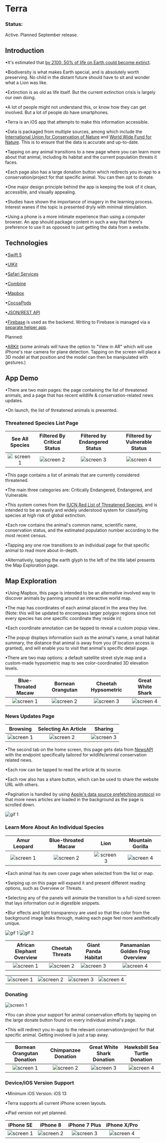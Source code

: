 # Terra

### Status: 
Active. Planned September release.


## Introduction

•It's estimated that [by 2100, 50% of life on Earth could become extinct](https://www.worldanimalprotection.ca/news/climate-change-silent-terminator-could-make-50-worlds-species-go-extinct-2100). 

•Biodiversity is what makes Earth special, and is absolutely worth preserving. No child in the distant future should have to sit and wonder what a Lion was like.

•Extinction is as old as life itself. But the current extinction crisis is largely our own doing.

•A lot of people might not understand this, or know how they can get involved. But a lot of people *do* have smartphones.

•Terra is an iOS app that attempts to make this information accessible. 

•Data is packaged from multiple sources, among which include the [International Union for Conservation of Nature](https://www.iucnredlist.org/) and [World Wide Fund for Nature](https://www.worldwildlife.org/). This is to ensure that the data is accurate and up-to-date.

•Tapping on any animal transitions to a new page where you can learn more about that animal, including its habitat and the current population threats it faces.

•Each page also has a large donation button which redirects you in-app to a conservation/project for that specific animal. You can then opt to donate.

•One major design principle behind the app is keeping the look of it clean, accessible, and visually appealing.

•Studies have shown the importance of imagery in the learning process. Interest wanes if the topic is presented dryly with minimal stimulation. 

•Using a phone is a more intimate experience than using a computer browser. An app should package content in such a way that there's preference to use it as opposed to just getting the data from a website. 


## Technologies 

•[Swift 5](https://docs.swift.org/swift-book/)

•[UIKit](https://developer.apple.com/documentation/uikit)

•[Safari Services](https://developer.apple.com/documentation/safariservices)

•[Combine](https://developer.apple.com/documentation/combine)

•[Mapbox](https://www.mapbox.com/)

•[CocoaPods](https://cocoapods.org/) 

•[JSON/REST API](https://newsapi.org/)

•[Firebase](https://firebase.google.com/) is used as the backend. Writing to Firebase is managed via a [separate helper app](https://github.com/Anthony-R-G/Terra-Data-Upload-Helper).

Planned:

•[ARKit](https://developer.apple.com/augmented-reality/) (some animals will have the option to "View in AR" which will use iPhone's rear camera for plane detection. Tapping on the screen will place a 3D model at that position and the model can then be manipulated with gestures.)

## App Demo

•There are two main pages: the page containing the list of threatened animals, and a page that has recent wildlife & conservation-related news updates.

•On launch, the list of threatened animals is presented.

### Threatened Species List Page
| See All Species | Filtered By Critical Status | Filtered by Endangered Status | Filtered by Vulnerable Status |
| :-----: | :-----: | :-----: | :-----: |
|![screen 1](https://i.imgur.com/8c4jYoM.png) | ![screen 2](https://i.imgur.com/9dRdea4.png) | ![screen 3](https://i.imgur.com/u9Ezqte.png) | ![screen 4](https://i.imgur.com/av5CRZp.png) |

•This page contains a list of animals that are currently considered threatened. 

•The main three categories are: Critically Endangered, Endangered, and Vulnerable. 

•This system comes from the [IUCN Red List of Threatened Species](https://www.sanbi.org/skep/the-iucn-red-list-explained/), and is intended to be an easily and widely understood system for classifying species at high risk of global extinction.

•Each row contains the animal's common name, scientific name, conservation status, and the estimated population number according to the most recent census.

•Tapping any one row transitions to an individual page for that specific animal to read more about in-depth.

•Alternatively, tapping the earth glyph to the left of the title label presents the Map Exploration page.


## Map Exploration 

•Using Mapbox, this page is intended to be an alternative involved way to discover animals by panning around an interactive world map.

•The map has coordinates of each animal placed in the area they live. (Note: this will be updated to encompass larger polygon regions since not every species has one specific coordinate they reside in)

•Each coordinate annotation can be tapped to reveal a custom popup view..

•The popup displays information such as the animal's name, a small habitat summary, the distance that animal is away from you (if location access is granted), and will enable you to visit that animal's specific detail page.

•There are two map options: a default satellite street style map and a custom-made hypsometric map to see color-coordinated 3D elevation levels.

| Blue-Throated Macaw | Bornean Orangutan | Cheetah Hypsometric | Great White Shark |
| :------: | :------: | :------: | :------: |
|![screen 1](https://i.imgur.com/ZHzTsSj.png) | ![screen 2](https://i.imgur.com/F0eVnTl.png) |![screen 3](https://i.imgur.com/jD50BwP.png)|![screen 4](https://i.imgur.com/O8uLfRB.png)|



### News Updates Page
| Browsing | Selecting An Article | Sharing | 
| :------: | :------: | :------: |
|![screen 1](https://i.imgur.com/ca2YBi4.png) | ![screen 2](https://i.imgur.com/kqGRs4a.png) | ![screen 3](https://i.imgur.com/pE02PJf.png) |

•The second tab on the home screen, this page gets data from [NewsAPI](https://newsapi.org/) with the endpoint specifically tailored for wildlife/animal conservation related news. 

•Each row can be tapped to read the article at its source. 

•Each row also has a share button, which can be used to share the website URL with others.

•Pagination is handled by using [Apple's data source prefetching protocol](https://developer.apple.com/documentation/uikit/uicollectionviewdatasourceprefetching/prefetching_collection_view_data) so that more news articles are loaded in the background as the page is scrolled down.

![gif 1](https://media.giphy.com/media/QZPEvTdxH70KeocD3g/giphy.gif)



### Learn More About An Individual Species

| Amur Leopard | Blue-throated Macaw | Lion | Mountain Gorilla |
| :------: | :------: | :------: | :------: |
|![screen 1](https://i.imgur.com/Jpp3VVL.png) | ![screen 2](https://i.imgur.com/1gqqfCz.png) |![screen 3](https://i.imgur.com/zE7he7a.png)|![screen 4](https://i.imgur.com/mJ9PFDR.png)| 

•Each animal has its own cover page when selected from the list or map.

•Swiping up on this page will expand it and present different reading options, such as Overview or Threats.

•Selecting any of the panels will animate the transition to a full-sized screen that lays information out in digestible snippets.

•Blur effects and light transparency are used so that the color from the background image leaks through, making each page feel more aesthetically unique. 

![gif 1](https://media.giphy.com/media/hs0ClwPZRKGOw4UPy3/giphy.gif)
![gif 2](https://media.giphy.com/media/WTFRv9qAXxonVmHHA7/giphy.gif)



| African Elephant Overview | Cheetah Threats | Giant Panda Habitat | Panamanian Golden Frog Overview |
| :------: | :------: | :------: | :------: |
|![screen 1](https://i.imgur.com/DE3YgcR.png) | ![screen 2](https://i.imgur.com/oRbQb09.png)|![screen 3](https://i.imgur.com/u3WSaCo.png)| ![screen 4](https://i.imgur.com/w3KIQ5g.png) |

|  |  |  |  |
| :------: | :------: | :------: | :------: |
|![screen 1](https://i.imgur.com/J7B6zjK.png) | ![screen 2](https://i.imgur.com/Vwy9Nde.png)|![screen 3](https://i.imgur.com/djh4zT8.png)| ![screen 4](https://i.imgur.com/KxWxo9o.png) |


### Donating
![screen 1](https://media.giphy.com/media/TdRL73btVxWARhxpVO/giphy.gif)

•You can show your support for animal conservation efforts by tapping on the large donate button found on every individual animal's page. 

•This will redirect you in-app to the relevant conservation/project for that specific animal. Getting involved is just a tap away.

| Bornean Orangutan Donation |Chimpanzee Donation| Great White Shark Donation | Hawksbill Sea Turtle Donation |
| :------: | :------: | :------: | :------: |
| ![screen 1](https://i.imgur.com/BtBjJTR.png) | ![screen 2](https://i.imgur.com/Ate9yTH.png)|![screen 3](https://i.imgur.com/wmRY7AW.png) | ![screen 4](https://i.imgur.com/5d1oMOj.png) |



### Device/iOS Version Support

•Minimum iOS Version: iOS 13

•Terra supports all current iPhone screen layouts. 

•iPad version not yet planned.

| iPhone SE | iPhone 8 | iPhone 7 Plus | iPhone X/Pro |
| :------:| :------: | :------: | :------: |
|![screen 1](https://i.imgur.com/CHy828U.png) | ![screen 2](https://i.imgur.com/qiwq7yV.png)| ![screen 3](https://i.imgur.com/IwewYsE.png) |![screen 4](https://i.imgur.com/WyXPu6l.png)|

